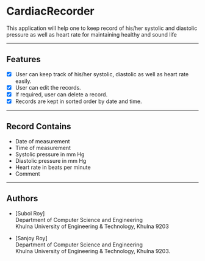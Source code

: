 # CardiacRecorder
<p> This application will help one 
to keep record of his/her systolic and diastolic pressure
as well as heart rate for maintaining healthy and sound 
life <p>

<hr>

## Features
- [x] User can keep track of his/her systolic, diastolic
as well as heart rate easily.
- [x] User can edit the records.
- [x] If required, user can delete a record.
- [x] Records are kept in sorted order by date and time.

<hr>

## Record Contains
- Date of measurement 
- Time of measurement 
- Systolic pressure in mm Hg 
- Diastolic pressure in mm Hg 
- Heart rate in beats per minute 
- Comment

<hr>

## Authors
- [Subol Roy]<br>
Department of Computer Science and Engineering<br>
Khulna University of Engineering & Technology, Khulna 9203

- [Sanjoy Roy]<br>
Department of Computer Science and Engineering<br>
Khulna University of Engineering & Technology, Khulna 9203.


